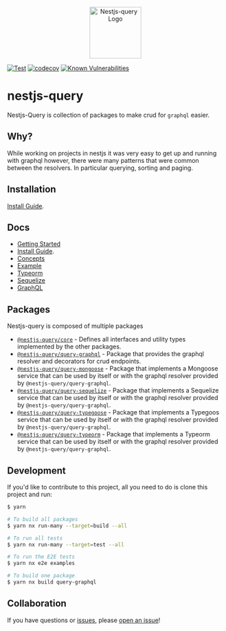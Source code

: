 <p align="center">
  <a href="https://tripss.github.io/nestjs-query" target="blank"><img src="https://tripss.github.io/nestjs-query/img/logo.svg" width="120" alt="Nestjs-query Logo" /></a>
</p>

[![Test](https://github.com/TriPSs/nestjs-query/actions/workflows/test.yml/badge.svg?branch=master)](https://github.com/TriPSs/nestjs-query/actions/workflows/test.yml)
[![codecov](https://codecov.io/gh/TriPSs/nestjs-query/branch/master/graph/badge.svg?token=29EX71ID2P)](https://codecov.io/gh/TriPSs/nestjs-query)
[![Known Vulnerabilities](https://snyk.io/test/github/tripss/nestjs-query/badge.svg?targetFile=package.json)](https://snyk.io/test/github/tripss/nestjs-query?targetFile=package.json)

# nestjs-query

Nestjs-Query is collection of packages to make crud for `graphql` easier.

## Why?

While working on projects in nestjs it was very easy to get up and running with graphql however, there were many patterns that were common between the resolvers. In particular querying, sorting and paging.  

## Installation

[Install Guide](https://tripss.github.io/nestjs-query/docs/introduction/install).

## Docs

* [Getting Started](https://tripss.github.io/nestjs-query/docs/introduction/getting-started)
* [Install Guide](https://tripss.github.io/nestjs-query/docs/introduction/install).
* [Concepts](https://tripss.github.io/nestjs-query/docs/introduction/concepts)
* [Example](https://tripss.github.io/nestjs-query/docs/introduction/example)
* [Typeorm](https://tripss.github.io/nestjs-query/docs/persistence/typeorm/getting-started)
* [Sequelize](https://tripss.github.io/nestjs-query/docs/persistence/sequelize/getting-started)
* [GraphQL](https://tripss.github.io/nestjs-query/docs/graphql/resolvers)

## Packages

Nestjs-query is composed of multiple packages

* [`@nestjs-query/core`](https://github.com/tripss/nestjs-query/tree/master/packages/core) - Defines all interfaces and utility types implemented by the other packages.
* [`@nestjs-query/query-graphql`](https://github.com/tripss/nestjs-query/tree/master/packages/query-graphql) - Package that provides the graphql resolver and decorators for crud endpoints.
* [`@nestjs-query/query-mongoose`](https://github.com/tripss/nestjs-query/tree/master/packages/query-typeorm) - Package that implements a Mongoose service that can be used by itself or with the graphql resolver provided by `@nestjs-query/query-graphql`.
* [`@nestjs-query/query-sequelize`](https://github.com/tripss/nestjs-query/tree/master/packages/query-sequelize) - Package that implements a Sequelize service that can be used by itself or with the graphql resolver provided by `@nestjs-query/query-graphql`.
* [`@nestjs-query/query-typegoose`](https://github.com/tripss/nestjs-query/tree/master/packages/query-typegoose) - Package that implements a Typegoos service that can be used by itself or with the graphql resolver provided by `@nestjs-query/query-graphql`.
* [`@nestjs-query/query-typeorm`](https://github.com/tripss/nestjs-query/tree/master/packages/query-typeorm) - Package that implements a Typeorm service that can be used by itself or with the graphql resolver provided by `@nestjs-query/query-graphql`.


## Development
If you'd like to contribute to this project, all you need to do is clone this project and run:

```bash
$ yarn

# To build all packages
$ yarn nx run-many --target=build --all

# To run all tests
$ yarn nx run-many --target=test --all

# To run the E2E tests
$ yarn nx e2e examples

# To build one package
$ yarn nx build query-graphql
```

## Collaboration

If you have questions or [issues](https://github.com/TriPSs/nestjs-query/issues), please [open an issue](https://github.com/TriPSs/nestjs-query/issues/new)!